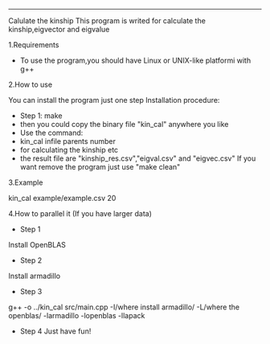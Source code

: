 ----------------------
Calulate the kinship
This program is writed for calculate the kinship,eigvector and eigvalue

1.Requirements

* To use the program,you should have Linux or UNIX-like platformi with g++

2.How to use

You can install the program just one step
Installation procedure:
* Step 1:
make
* then you could copy the binary file "kin_cal" anywhere you like
* Use the command:
* kin_cal infile parents number
* for calculating the kinship etc
* the result file are "kinship_res.csv","eigval.csv" and "eigvec.csv"
If you want remove the program just use "make clean"

3.Example

kin_cal example/example.csv 20

4.How to parallel it (If you have larger data)

* Step 1

Install OpenBLAS 
* Step 2

Install armadillo
* Step 3

g++ -o ../kin_cal src/main.cpp -I/where install armadillo/ -L/where the openblas/ -larmadillo -lopenblas -llapack
* Step 4
Just have fun!

